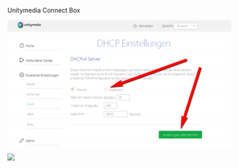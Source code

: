 Unitymedia Connect Box

![](UMconnectbox1.png)

[![](https://img.youtube.com/vi/IYQOpsu1zqAE/0.jpg)](https://www.youtube.com/watch?v=IYQOpsu1zqA)


